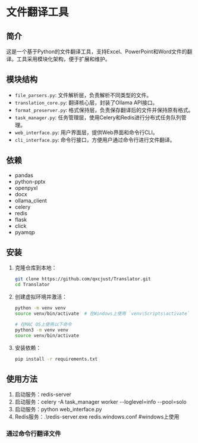 # 文件翻译工具

## 简介
这是一个基于Python的文件翻译工具，支持Excel、PowerPoint和Word文件的翻译。工具采用模块化架构，便于扩展和维护。

## 模块结构
- `file_parsers.py`: 文件解析层，负责解析不同类型的文件。
- `translation_core.py`: 翻译核心层，封装了Ollama API接口。
- `format_preserver.py`: 格式保持层，负责保存翻译后的文件并保持原有格式。
- `task_manager.py`: 任务管理层，使用Celery和Redis进行分布式任务队列管理。
- `web_interface.py`: 用户界面层，提供Web界面和命令行CLI。
- `cli_interface.py`: 命令行接口，方便用户通过命令行进行文件翻译。

## 依赖
- pandas
- python-pptx
- openpyxl
- docx
- ollama_client
- celery
- redis
- flask
- click
- pyamqp

## 安装
1. 克隆仓库到本地：
   ```bash
   git clone https://github.com/qxcjust/Translator.git
   cd Translator
   ```
2. 创建虚拟环境并激活：
   ```bash
   python -m venv venv
   source venv/bin/activate  # 在Windows上使用 `venv\Scripts\activate`
   ```
   ```bash
   # 在MAC OS上使用以下命令
   python3 -m venv venv
   source venv/bin/activate
   ```
3. 安装依赖：
   ```bash
   pip install -r requirements.txt
   ```

## 使用方法
1. 启动服务：redis-server
2. 启动服务：celery -A task_manager  worker --loglevel=info --pool=solo
3. 启动服务：python web_interface.py
4. Redis服务：.\redis-server.exe redis.windows.conf  #windows上使用




### 通过命令行翻译文件